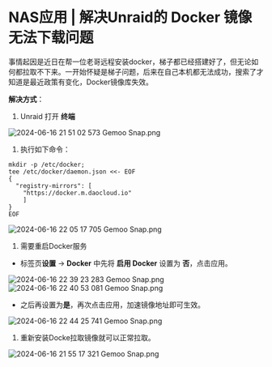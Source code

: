 # NAS应用 | 解决Unraid的 Docker 镜像无法下载问题

事情起因是近日在帮一位老哥远程安装docker，梯子都已经搭建好了，但无论如何都拉取不下来。一开始怀疑是梯子问题，后来在自己本机都无法成功，搜索了才知道是最近政策有变化，Docker镜像库失效。

**解决方式**：

1. Unraid 打开 **终端**

![2024-06-16 21 51 02 573  Gemoo Snap.png](https://webp.nas-u.top/2851442270.png)

1. 执行如下命令：

```
mkdir -p /etc/docker;
tee /etc/docker/daemon.json <<- EOF
{
  "registry-mirrors": [
    "https://docker.m.daocloud.io"
    ]
}
EOF
```

![2024-06-16 22 05 17 705  Gemoo Snap.png](https://webp.nas-u.top/4273087831.png)

1. 需要重启Docker服务

- 标签页**设置** -> **Docker** 中先将 **启用 Docker** 设置为 **否**，点击应用。

![2024-06-16 22 39 23 283  Gemoo Snap.png](https://webp.nas-u.top/3255278056.png)
![2024-06-16 22 40 53 081  Gemoo Snap.png](https://webp.nas-u.top/2252878426.png)

- 之后再设置为**是**，再次点击应用，加速镜像地址即可生效。

![2024-06-16 22 44 25 741  Gemoo Snap.png](https://webp.nas-u.top/4103323832.png)

1. 重新安装Docke拉取镜像就可以正常拉取。

![2024-06-16 21 55 17 321  Gemoo Snap.png](https://webp.nas-u.top/4205518271.png)